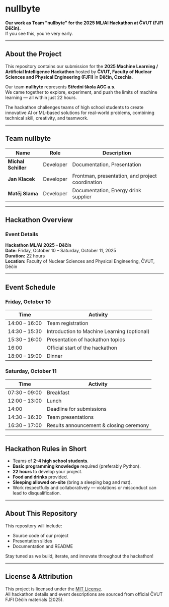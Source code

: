 # nullbyte  
**Our work as Team "nullbyte" for the 2025 ML/AI Hackathon at ČVUT (FJFI Děčín).**  
If you see this, you're very early. 

---

## About the Project  
This repository contains our submission for the **2025 Machine Learning / Artificial Intelligence Hackathon** hosted by **ČVUT, Faculty of Nuclear Sciences and Physical Engineering (FJFI)** in **Děčín, Czechia**.  

Our team **nullbyte** represents **Střední škola AGC a.s.**  
We came together to explore, experiment, and push the limits of machine learning — all within just 22 hours.  

The hackathon challenges teams of high school students to create innovative AI or ML-based solutions for real-world problems, combining technical skill, creativity, and teamwork.  

---

## Team nullbyte  

| Name | Role | Description |
|------|------|--------------|
| **Michal Schiller** | Developer | Documentation, Presentation |
| **Jan Klacek** | Developer | Frontman, presentation, and project coordination |
| **Matěj Slama** | Developer | Documentation, Energy drink supplier |

---

## Hackathon Overview  

### Event Details  
**Hackathon ML/AI 2025 – Děčín**  
**Date:** Friday, October 10 – Saturday, October 11, 2025  
**Duration:** 22 hours  
**Location:** Faculty of Nuclear Sciences and Physical Engineering, ČVUT, Děčín  

---

## Event Schedule  

### **Friday, October 10**
| Time | Activity |
|------|-----------|
| 14:00 – 16:00 | Team registration |
| 14:30 – 15:30 | Introduction to Machine Learning (optional) |
| 15:30 – 16:00 | Presentation of hackathon topics |
| 16:00 | Official start of the hackathon |
| 18:00 – 19:00 | Dinner |

### **Saturday, October 11**
| Time | Activity |
|------|-----------|
| 07:30 – 09:00 | Breakfast |
| 12:00 – 13:00 | Lunch |
| 14:00 | Deadline for submissions |
| 14:30 – 16:30 | Team presentations |
| 16:30 – 17:00 | Results announcement & closing ceremony |

---

## Hackathon Rules in Short  
- Teams of **2–4 high school students**.  
- **Basic programming knowledge** required (preferably Python).  
- **22 hours** to develop your project.  
- **Food and drinks** provided.  
- **Sleeping allowed on-site** (bring a sleeping bag and mat).  
- Work respectfully and collaboratively — violations or misconduct can lead to disqualification.  

---

## About This Repository  
This repository will include:  
- Source code of our project  
- Presentation slides  
- Documentation and README  

Stay tuned as we build, iterate, and innovate throughout the hackathon!  

---

## License & Attribution  
This project is licensed under the [MIT License](LICENSE).  
All hackathon details and event descriptions are sourced from official ČVUT FJFI Děčín materials (2025).  
